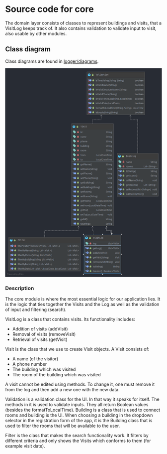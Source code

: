 # Source code for core

The domain layer consists of classes to represent buildings and visits, that a VisitLog keeps track of. It also contains validation to validate input to visit, also usable by other modules.

## Class diagram

Class diagrams are found in [logger/diagrams](../../../../../../diagrams/core_class_diagram.png).

![PlantUML class diagram](../../../../../../diagrams/core_class_diagram.png)

### Description

The core module is where the most essential logic for our application lies. It is the logic that ties together the Visits and the Log as well as the validation of input and filtering (search).

VisitLog is a class that contains visits. Its functionality includes:

* Addition of visits (addVisit)
* Removal of visits (removeVisit)
* Retrieval of visits (getVisit)

Visit is the class that we use to create Visit objects. A Visit consists of:

* A name (of the visitor)
* A phone number
* The building which was visited
* The room of the building which was visited

A visit cannot be edited using methods. To change it, one must remove it from the log and then add a new one with the new data.

Validation is a validation class for the UI. In that way it speaks for itself. The methods in it is used to validate inputs. They all return Boolean values (besides the formatToLocalTime).
Building is a class that is used to connect rooms and building is the UI. When choosing a building in the dropdown selector in the registration form of the app, it is the Building class that is used to filter the rooms that will be available to the user.

Filter is the class that makes the search functionality work. It filters by different criteria and only shows the Visits which conforms to them (for example visit date).
